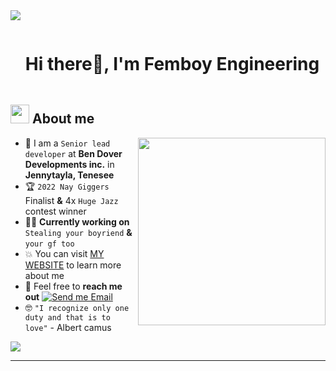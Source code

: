 <!--horizontal divider(gradiant)-->
<img src="https://user-images.githubusercontent.com/73097560/115834477-dbab4500-a447-11eb-908a-139a6edaec5c.gif">

<!--h1 without bottom border-->

<div id="user-content-toc">
  <ul align="left">
    <summary><h1 style="display: inline-block">Hi there👋, I'm Femboy Engineering</h1></summary>
  </ul>
</div>


<!--About Me-->

## <picture><img src = "https://github.com/7oSkaaa/7oSkaaa/blob/main/Images/about_me.gif?raw=true" width = 30px></picture> About me

<picture> <img align="right" src="https://media.giphy.com/media/SWoSkN6DxTszqIKEqv/giphy.gif" width = 300px></picture>

- :school: I am a `Senior lead developer` at **Ben Dover Developments inc.** in **Jennytayla, Tenesee**
- :trophy: `2022 Nay Giggers` Finalist **&** 4x `Huge Jazz` contest winner
- :technologist: **Currently working on** `Stealing your boyriend` **&** `your gf too`
- :boom: You can visit [MY WEBSITE](https://boulderbugle.com/54qyhhe8) to learn more about me
- :email: Feel free to **reach me out** [![Send me Email](https://img.shields.io/static/v1?label=email&amp;message=Femboy-Engineering&amp;color=EA4335&amp;style=flat-square)](mailto:sugon@deez.nutz)
- :nerd_face: `"I recognize only one duty and that is to love"` - Albert camus

<!--horizontal divider(gradiant)-->
<img src="https://user-images.githubusercontent.com/73097560/115834477-dbab4500-a447-11eb-908a-139a6edaec5c.gif">

-----------
